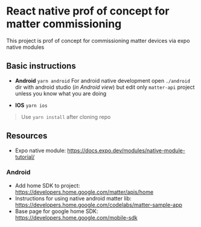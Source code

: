 # React native prof of concept for matter commissioning
This project is prof of concept for commissioning matter devices via expo native modules

## Basic instructions
- **Android** `yarn android`
For android native development open `./android` dir with android studio (*in Android view*) but edit only `matter-api` project unless you know what you are doing

- **IOS** `yarn ios`

> Use `yarn install` after cloning repo


## Resources
- Expo native module: https://docs.expo.dev/modules/native-module-tutorial/
### Android
- Add home SDK to project: https://developers.home.google.com/matter/apis/home
- Instructions for using native android matter lib: https://developers.home.google.com/codelabs/matter-sample-app
- Base page for google home SDK: https://developers.home.google.com/mobile-sdk